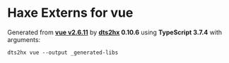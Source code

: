 # Haxe Externs for vue

Generated from **[vue v2.6.11](https://github.com/vuejs/vue#readme)** by **[dts2hx](https://github.com/haxiomic/dts2hx) 0.10.6** using **TypeScript 3.7.4** with arguments:

	dts2hx vue --output _generated-libs